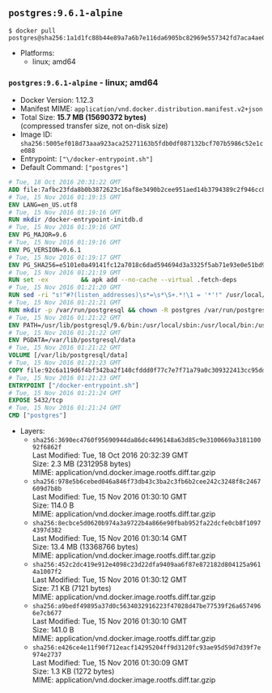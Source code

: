 ## `postgres:9.6.1-alpine`

```console
$ docker pull postgres@sha256:1a1d1fc88b44e89a7a6b7e116da6905bc82969e557342fd7aca4ae0f4274ca35
```

-	Platforms:
	-	linux; amd64

### `postgres:9.6.1-alpine` - linux; amd64

-	Docker Version: 1.12.3
-	Manifest MIME: `application/vnd.docker.distribution.manifest.v2+json`
-	Total Size: **15.7 MB (15690372 bytes)**  
	(compressed transfer size, not on-disk size)
-	Image ID: `sha256:5005ef018d73aaa923aca25271163b5fdb0df087132bcf707b5986c52e1ce088`
-	Entrypoint: `["\/docker-entrypoint.sh"]`
-	Default Command: `["postgres"]`

```dockerfile
# Tue, 18 Oct 2016 20:31:22 GMT
ADD file:7afbc23fda8b0b3872623c16af8e3490b2cee951aed14b3794389c2f946cc8c7 in / 
# Tue, 15 Nov 2016 01:19:15 GMT
ENV LANG=en_US.utf8
# Tue, 15 Nov 2016 01:19:16 GMT
RUN mkdir /docker-entrypoint-initdb.d
# Tue, 15 Nov 2016 01:19:16 GMT
ENV PG_MAJOR=9.6
# Tue, 15 Nov 2016 01:19:16 GMT
ENV PG_VERSION=9.6.1
# Tue, 15 Nov 2016 01:19:17 GMT
ENV PG_SHA256=e5101e0a49141fc12a7018c6dad594694d3a3325f5ab71e93e0e51bd94e51fcd
# Tue, 15 Nov 2016 01:21:19 GMT
RUN set -ex 		&& apk add --no-cache --virtual .fetch-deps 		ca-certificates 		openssl 		tar 		&& wget -O postgresql.tar.bz2 "https://ftp.postgresql.org/pub/source/v$PG_VERSION/postgresql-$PG_VERSION.tar.bz2" 	&& echo "$PG_SHA256 *postgresql.tar.bz2" | sha256sum -c - 	&& mkdir -p /usr/src/postgresql 	&& tar 		--extract 		--file postgresql.tar.bz2 		--directory /usr/src/postgresql 		--strip-components 1 	&& rm postgresql.tar.bz2 		&& apk add --no-cache --virtual .build-deps 		bison 		flex 		gcc 		libc-dev 		libedit-dev 		libxml2-dev 		libxslt-dev 		make 		openssl-dev 		perl 		util-linux-dev 		zlib-dev 		&& cd /usr/src/postgresql 	&& ./configure 		--enable-integer-datetimes 		--enable-thread-safety 		--enable-tap-tests 		--disable-rpath 		--with-uuid=e2fs 		--with-gnu-ld 		--with-pgport=5432 		--with-system-tzdata=/usr/share/zoneinfo 		--prefix=/usr/local 				--with-openssl 		--with-libxml 		--with-libxslt 	&& make -j "$(getconf _NPROCESSORS_ONLN)" world 	&& make install-world 	&& make -C contrib install 		&& runDeps="$( 		scanelf --needed --nobanner --recursive /usr/local 			| awk '{ gsub(/,/, "\nso:", $2); print "so:" $2 }' 			| sort -u 			| xargs -r apk info --installed 			| sort -u 	)" 	&& apk add --no-cache --virtual .postgresql-rundeps 		$runDeps 		bash 		su-exec 	&& apk del .fetch-deps .build-deps 	&& cd / 	&& rm -rf 		/usr/src/postgresql 		/usr/local/include/* 	&& find /usr/local -name '*.a' -delete
# Tue, 15 Nov 2016 01:21:20 GMT
RUN sed -ri "s!^#?(listen_addresses)\s*=\s*\S+.*!\1 = '*'!" /usr/local/share/postgresql/postgresql.conf.sample
# Tue, 15 Nov 2016 01:21:21 GMT
RUN mkdir -p /var/run/postgresql && chown -R postgres /var/run/postgresql
# Tue, 15 Nov 2016 01:21:22 GMT
ENV PATH=/usr/lib/postgresql/9.6/bin:/usr/local/sbin:/usr/local/bin:/usr/sbin:/usr/bin:/sbin:/bin
# Tue, 15 Nov 2016 01:21:22 GMT
ENV PGDATA=/var/lib/postgresql/data
# Tue, 15 Nov 2016 01:21:22 GMT
VOLUME [/var/lib/postgresql/data]
# Tue, 15 Nov 2016 01:21:23 GMT
COPY file:92c6a119d6f4bf342ba2f140cfddd0f77c7e7f71a79a0c309322413cc95ddd6e in / 
# Tue, 15 Nov 2016 01:21:23 GMT
ENTRYPOINT ["/docker-entrypoint.sh"]
# Tue, 15 Nov 2016 01:21:24 GMT
EXPOSE 5432/tcp
# Tue, 15 Nov 2016 01:21:24 GMT
CMD ["postgres"]
```

-	Layers:
	-	`sha256:3690ec4760f95690944da86dc4496148a63d85c9e3100669a318110092f6862f`  
		Last Modified: Tue, 18 Oct 2016 20:32:39 GMT  
		Size: 2.3 MB (2312958 bytes)  
		MIME: application/vnd.docker.image.rootfs.diff.tar.gzip
	-	`sha256:978e5b6cebed046a846f73db43c3ba2c3fb6b2cee242c3248f8c2467609d7b8b`  
		Last Modified: Tue, 15 Nov 2016 01:30:10 GMT  
		Size: 114.0 B  
		MIME: application/vnd.docker.image.rootfs.diff.tar.gzip
	-	`sha256:8ecbce5d0620b974a3a9722b4a866e90fbab952fa22dcfe0cb8f10974397d382`  
		Last Modified: Tue, 15 Nov 2016 01:30:14 GMT  
		Size: 13.4 MB (13368766 bytes)  
		MIME: application/vnd.docker.image.rootfs.diff.tar.gzip
	-	`sha256:452c2dc419e912e4098c23d22dfa9409aa6f87e872182d804125a9614a1007f2`  
		Last Modified: Tue, 15 Nov 2016 01:30:12 GMT  
		Size: 7.1 KB (7121 bytes)  
		MIME: application/vnd.docker.image.rootfs.diff.tar.gzip
	-	`sha256:a9bedf49895a37d0c5634032916223f47028d47be77539f26a6574966e7cb677`  
		Last Modified: Tue, 15 Nov 2016 01:30:10 GMT  
		Size: 141.0 B  
		MIME: application/vnd.docker.image.rootfs.diff.tar.gzip
	-	`sha256:e426ce4e11f90f712eacf14295204ff9d3120fc93ae95d59d7d39f7e974e2737`  
		Last Modified: Tue, 15 Nov 2016 01:30:09 GMT  
		Size: 1.3 KB (1272 bytes)  
		MIME: application/vnd.docker.image.rootfs.diff.tar.gzip
